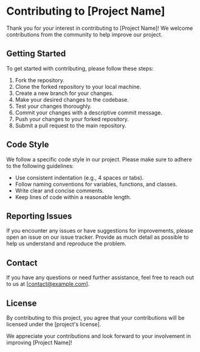 # Contributing to [Project Name]

Thank you for your interest in contributing to [Project Name]! We welcome contributions from the community to help improve our project.

## Getting Started

To get started with contributing, please follow these steps:

1. Fork the repository.
2. Clone the forked repository to your local machine.
3. Create a new branch for your changes.
4. Make your desired changes to the codebase.
5. Test your changes thoroughly.
6. Commit your changes with a descriptive commit message.
7. Push your changes to your forked repository.
8. Submit a pull request to the main repository.

## Code Style

We follow a specific code style in our project. Please make sure to adhere to the following guidelines:

- Use consistent indentation (e.g., 4 spaces or tabs).
- Follow naming conventions for variables, functions, and classes.
- Write clear and concise comments.
- Keep lines of code within a reasonable length.

## Reporting Issues

If you encounter any issues or have suggestions for improvements, please open an issue on our issue tracker. Provide as much detail as possible to help us understand and reproduce the problem.

## Contact

If you have any questions or need further assistance, feel free to reach out to us at [contact@example.com].

## License

By contributing to this project, you agree that your contributions will be licensed under the [project's license].

We appreciate your contributions and look forward to your involvement in improving [Project Name]!